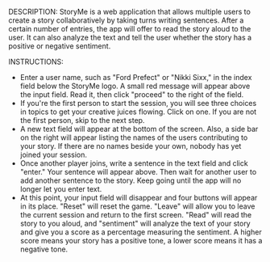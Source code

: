 DESCRIPTION: StoryMe is a web application that allows multiple users to create a story collaboratively by taking turns writing sentences. After a certain number of entries, the app will offer to read the story aloud to the user. It can also analyze the text and tell the user whether the story has a positive or negative sentiment.

INSTRUCTIONS:
- Enter a user name, such as "Ford Prefect" or "Nikki Sixx," in the index field below the StoryMe logo. A small red message will appear above the input field. Read it, then click "proceed" to the right of the field.
- If you're the first person to start the session, you will see three choices in topics to get your creative juices flowing. Click on one. If you are not the first person, skip to the next step.
- A new text field will appear at the bottom of the screen. Also, a side bar on the right will appear listing the names of the users contributing to your story. If there are no names beside your own, nobody has yet joined your session.
- Once another player joins, write a sentence in the text field and click "enter." Your sentence will appear above. Then wait for another user to add another sentence to the story. Keep going until the app will no longer let you enter text.
- At this point, your input field will disappear and four buttons will appear in its place. "Reset" will reset the game. "Leave" will allow you to leave the current session and return to the first screen. "Read" will read the story to you aloud, and "sentiment" will analyze the text of your story and give you a score as a percentage measuring the sentiment. A higher score means your story has a positive tone, a lower score means it has a negative tone.

